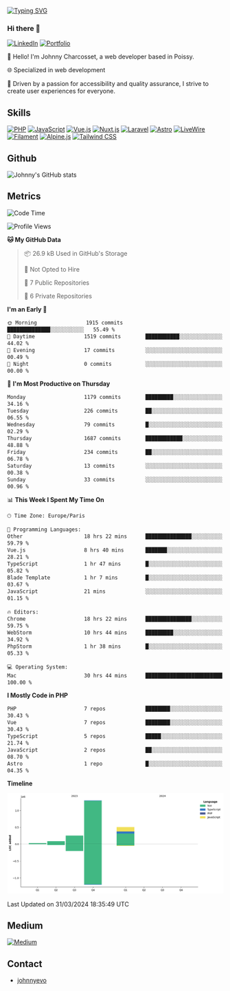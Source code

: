 [![Typing SVG](https://readme-typing-svg.demolab.com?font=Fira+Code&pause=1000&random=false&width=435&lines=Johnny+Charcosset;Web+Developer)](https://git.io/typing-svg)

### Hi there 👋
[![LinkedIn](https://img.shields.io/badge/LinkedIn-0077B5?style=for-the-badge&logo=linkedin&logoColor=white)](https://www.linkedin.com/in/johnny-charcosset/)
[![Portfolio](https://img.shields.io/badge/Portfolio-4285F4?style=for-the-badge&logo=google-chrome&logoColor=white)](https://johnnyevo.github.io/)

👋 Hello! I'm Johnny Charcosset, a web developer based in Poissy.

🌐 Specialized in web development

🚀 Driven by a passion for accessibility and quality assurance, I strive to create user experiences for everyone.

## Skills

[![PHP](https://img.shields.io/badge/PHP-777BB4?style=for-the-badge&logo=php&logoColor=white)](https://www.php.net/)
[![JavaScript](https://img.shields.io/badge/JavaScript-F7DF1E?style=for-the-badge&logo=javascript&logoColor=black)](https://developer.mozilla.org/en-US/docs/Web/JavaScript)
[![Vue.js](https://img.shields.io/badge/Vue.js-4FC08D?style=for-the-badge&logo=vue.js&logoColor=white)](https://vuejs.org/)
[![Nuxt.js](https://img.shields.io/badge/Nuxt.js-00C58E?style=for-the-badge&logo=nuxt.js&logoColor=white)](https://nuxtjs.org/)
[![Laravel](https://img.shields.io/badge/Laravel-FF2D20?style=for-the-badge&logo=laravel&logoColor=white)](https://laravel.com/)
[![Astro](https://img.shields.io/badge/Astro-0B3E59?style=for-the-badge&logo=astro&logoColor=white)](https://astro.build/)
[![LiveWire](https://img.shields.io/badge/LiveWire-FF3E00?style=for-the-badge&logo=livewire&logoColor=white)](https://laravel-livewire.com/)
[![Filament](https://img.shields.io/badge/Filament-253E46?style=for-the-badge&logo=https://filamentphp.com/favicon/favicon-32x32.png?v=w1dBNxT7Wg&logoColor=white)](https://filamentadmin.com/)
[![Alpine.js](https://img.shields.io/badge/Alpine.js-8BC0D0?style=for-the-badge&logo=alpine.js&logoColor=black)](https://alpinejs.dev/)
[![Tailwind CSS](https://img.shields.io/badge/Tailwind_CSS-38B2AC?style=for-the-badge&logo=tailwind-css&logoColor=white)](https://tailwindcss.com/)

## Github

![Johnny's GitHub stats](https://github-readme-stats.vercel.app/api?username=JohnnyEvo&show_icons=true&theme=transparent)

## Metrics

<!--START_SECTION:waka-->
![Code Time](http://img.shields.io/badge/Code%20Time-317%20hrs%2051%20mins-blue)

![Profile Views](http://img.shields.io/badge/Profile%20Views-0-blue)

**🐱 My GitHub Data** 

> 📦 26.9 kB Used in GitHub's Storage 
 > 
> 🚫 Not Opted to Hire
 > 
> 📜 7 Public Repositories 
 > 
> 🔑 6 Private Repositories 
 > 
**I'm an Early 🐤** 

```text
🌞 Morning                1915 commits        ██████████████░░░░░░░░░░░   55.49 % 
🌆 Daytime                1519 commits        ███████████░░░░░░░░░░░░░░   44.02 % 
🌃 Evening                17 commits          ░░░░░░░░░░░░░░░░░░░░░░░░░   00.49 % 
🌙 Night                  0 commits           ░░░░░░░░░░░░░░░░░░░░░░░░░   00.00 % 
```
📅 **I'm Most Productive on Thursday** 

```text
Monday                   1179 commits        █████████░░░░░░░░░░░░░░░░   34.16 % 
Tuesday                  226 commits         ██░░░░░░░░░░░░░░░░░░░░░░░   06.55 % 
Wednesday                79 commits          █░░░░░░░░░░░░░░░░░░░░░░░░   02.29 % 
Thursday                 1687 commits        ████████████░░░░░░░░░░░░░   48.88 % 
Friday                   234 commits         ██░░░░░░░░░░░░░░░░░░░░░░░   06.78 % 
Saturday                 13 commits          ░░░░░░░░░░░░░░░░░░░░░░░░░   00.38 % 
Sunday                   33 commits          ░░░░░░░░░░░░░░░░░░░░░░░░░   00.96 % 
```


📊 **This Week I Spent My Time On** 

```text
🕑︎ Time Zone: Europe/Paris

💬 Programming Languages: 
Other                    18 hrs 22 mins      ███████████████░░░░░░░░░░   59.79 % 
Vue.js                   8 hrs 40 mins       ███████░░░░░░░░░░░░░░░░░░   28.21 % 
TypeScript               1 hr 47 mins        █░░░░░░░░░░░░░░░░░░░░░░░░   05.82 % 
Blade Template           1 hr 7 mins         █░░░░░░░░░░░░░░░░░░░░░░░░   03.67 % 
JavaScript               21 mins             ░░░░░░░░░░░░░░░░░░░░░░░░░   01.15 % 

🔥 Editors: 
Chrome                   18 hrs 22 mins      ███████████████░░░░░░░░░░   59.75 % 
WebStorm                 10 hrs 44 mins      █████████░░░░░░░░░░░░░░░░   34.92 % 
PhpStorm                 1 hr 38 mins        █░░░░░░░░░░░░░░░░░░░░░░░░   05.33 % 

💻 Operating System: 
Mac                      30 hrs 44 mins      █████████████████████████   100.00 % 
```

**I Mostly Code in PHP** 

```text
PHP                      7 repos             ████████░░░░░░░░░░░░░░░░░   30.43 % 
Vue                      7 repos             ████████░░░░░░░░░░░░░░░░░   30.43 % 
TypeScript               5 repos             █████░░░░░░░░░░░░░░░░░░░░   21.74 % 
JavaScript               2 repos             ██░░░░░░░░░░░░░░░░░░░░░░░   08.70 % 
Astro                    1 repo              █░░░░░░░░░░░░░░░░░░░░░░░░   04.35 % 
```



**Timeline**

![Lines of Code chart](https://raw.githubusercontent.com/JohnnyEvo/JohnnyEvo/main/assets/bar_graph.png)


 Last Updated on 31/03/2024 18:35:49 UTC
<!--END_SECTION:waka-->

## Medium

[![Medium](https://github-readme-medium.vercel.app/?username=johnny.charcosset&limit=3)](https://medium.com/@@johnny.charcosset)

## Contact

- [johnnyevo](https://johnnyevo.github.io/)
